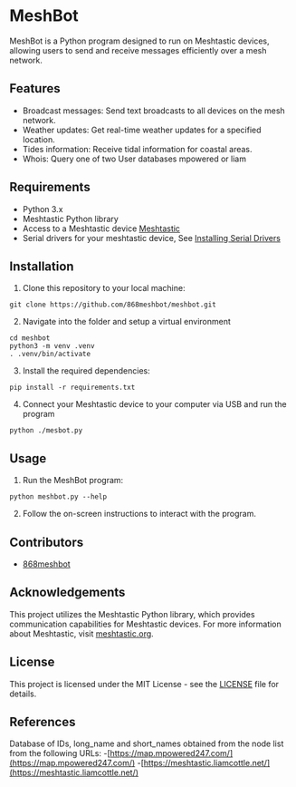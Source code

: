 # MeshBot

MeshBot is a Python program designed to run on Meshtastic devices, allowing users to send and receive messages efficiently over a mesh network.

## Features

- Broadcast messages: Send text broadcasts to all devices on the mesh network.
- Weather updates: Get real-time weather updates for a specified location.
- Tides information: Receive tidal information for coastal areas.
- Whois: Query one of two User databases mpowered or liam

## Requirements

- Python 3.x
- Meshtastic Python library
- Access to a Meshtastic device [Meshtastic](https://meshtastic.org)
- Serial drivers for your meshtastic device, See [Installing Serial Drivers](https://meshtastic.org/docs/getting-started/serial-drivers/)

## Installation

1. Clone this repository to your local machine:

```
git clone https://github.com/868meshbot/meshbot.git
```

2. Navigate into the folder and setup a virtual environment

```
cd meshbot
python3 -m venv .venv
. .venv/bin/activate

```

3. Install the required dependencies:

```
pip install -r requirements.txt
```

4. Connect your Meshtastic device to your computer via USB and run the program

```
python ./mesbot.py

```

## Usage

1. Run the MeshBot program:

```
python meshbot.py --help
```

2. Follow the on-screen instructions to interact with the program.

## Contributors

- [868meshbot](https://github.com/868meshbot)

## Acknowledgements

This project utilizes the Meshtastic Python library, which provides communication capabilities for Meshtastic devices. For more information about Meshtastic, visit [meshtastic.org](https://meshtastic.org/).

## License

This project is licensed under the MIT License - see the [LICENSE](LICENSE) file for details.

## References

Database of IDs, long_name and short_names obtained from the node list from the following URLs: -[https://map.mpowered247.com/](https://map.mpowered247.com/) -[https://meshtastic.liamcottle.net/](https://meshtastic.liamcottle.net/)
